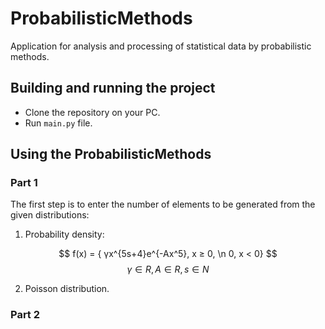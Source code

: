 # ProbabilisticMethods
Application for analysis and processing of statistical data by probabilistic methods.
## Building and running the project
- Clone the repository on your PC.
- Run `main.py` file.
## Using the ProbabilisticMethods
### Part 1
The first step is to enter the number of elements to be generated from the given distributions:
1. Probability density:

$$ f(x) = { γx^{5s+4}e^{-Ax^5}, x ≥ 0, \n 0, x < 0} $$
$$ γ ∈ R, A ∈ R, s ∈ N $$

2. Poisson distribution.

### Part 2

